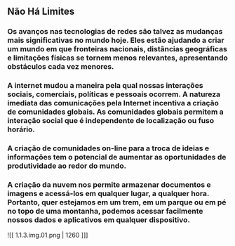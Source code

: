 ## Não Há Limites

### Os avanços nas tecnologias de redes são talvez as mudanças mais significativas no mundo hoje. Eles estão ajudando a criar um mundo em que fronteiras nacionais, distâncias geográficas e limitações físicas se tornem menos relevantes, apresentando obstáculos cada vez menores.

### A internet mudou a maneira pela qual nossas interações sociais, comerciais, políticas e pessoais ocorrem. A natureza imediata das comunicações pela Internet incentiva a criação de comunidades globais. As comunidades globais permitem a interação social que é independente de localização ou fuso horário.

### A criação de comunidades on-line para a troca de ideias e informações tem o potencial de aumentar as oportunidades de produtividade ao redor do mundo.

### A criação da nuvem nos permite armazenar documentos e imagens e acessá-los em qualquer lugar, a qualquer hora. Portanto, quer estejamos em um trem, em um parque ou em pé no topo de uma montanha, podemos acessar facilmente nossos dados e aplicativos em qualquer dispositivo.

![[ 1.1.3.img.01.png | 1260 ]]]

